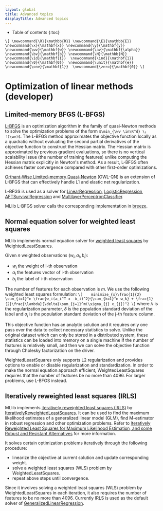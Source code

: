 ```yaml
---
layout: global
title: Advanced topics
displayTitle: Advanced topics
---
```


* Table of contents
{:toc}

`\[
\newcommand{\R}{\mathbb{R}}
\newcommand{\E}{\mathbb{E}} 
\newcommand{\x}{\mathbf{x}}
\newcommand{\y}{\mathbf{y}}
\newcommand{\wv}{\mathbf{w}}
\newcommand{\av}{\mathbf{\alpha}}
\newcommand{\bv}{\mathbf{b}}
\newcommand{\N}{\mathbb{N}}
\newcommand{\id}{\mathbf{I}} 
\newcommand{\ind}{\mathbf{1}} 
\newcommand{\0}{\mathbf{0}} 
\newcommand{\unit}{\mathbf{e}} 
\newcommand{\one}{\mathbf{1}} 
\newcommand{\zero}{\mathbf{0}}
\]`

# Optimization of linear methods (developer)

## Limited-memory BFGS (L-BFGS)
[L-BFGS](http://en.wikipedia.org/wiki/Limited-memory_BFGS) is an optimization 
algorithm in the family of quasi-Newton methods to solve the optimization problems of the form 
`$\min_{\wv \in\R^d} \; f(\wv)$`. The L-BFGS method approximates the objective function locally as a 
quadratic without evaluating the second partial derivatives of the objective function to construct the 
Hessian matrix. The Hessian matrix is approximated by previous gradient evaluations, so there is no 
vertical scalability issue (the number of training features) unlike computing the Hessian matrix 
explicitly in Newton's method. As a result, L-BFGS often achieves faster convergence compared with 
other first-order optimizations.

[Orthant-Wise Limited-memory
Quasi-Newton](http://research-srv.microsoft.com/en-us/um/people/jfgao/paper/icml07scalable.pdf)
(OWL-QN) is an extension of L-BFGS that can effectively handle L1 and elastic net regularization.

L-BFGS is used as a solver for [LinearRegression](api/scala/index.html#org.apache.spark.ml.regression.LinearRegression),
[LogisticRegression](api/scala/index.html#org.apache.spark.ml.classification.LogisticRegression),
[AFTSurvivalRegression](api/scala/index.html#org.apache.spark.ml.regression.AFTSurvivalRegression)
and [MultilayerPerceptronClassifier](api/scala/index.html#org.apache.spark.ml.classification.MultilayerPerceptronClassifier).

MLlib L-BFGS solver calls the corresponding implementation in [breeze](https://github.com/scalanlp/breeze/blob/master/math/src/main/scala/breeze/optimize/LBFGS.scala).

## Normal equation solver for weighted least squares

MLlib implements normal equation solver for [weighted least squares](https://en.wikipedia.org/wiki/Least_squares#Weighted_least_squares) by [WeightedLeastSquares](https://github.com/apache/spark/blob/master/mllib/src/main/scala/org/apache/spark/ml/optim/WeightedLeastSquares.scala).

Given $n$ weighted observations $(w_i, a_i, b_i)$:

* $w_i$ the weight of i-th observation
* $a_i$ the features vector of i-th observation
* $b_i$ the label of i-th observation

The number of features for each observation is $m$. We use the following weighted least squares formulation:
`\[   
minimize_{x}\frac{1}{2} \sum_{i=1}^n \frac{w_i(a_i^T x -b_i)^2}{\sum_{k=1}^n w_k} + \frac{1}{2}\frac{\lambda}{\delta}\sum_{j=1}^m(\sigma_{j} x_{j})^2
\]`
where $\lambda$ is the regularization parameter, $\delta$ is the population standard deviation of the label
and $\sigma_j$ is the population standard deviation of the j-th feature column.

This objective function has an analytic solution and it requires only one pass over the data to collect necessary statistics to solve.
Unlike the original dataset which can only be stored in a distributed system,
these statistics can be loaded into memory on a single machine if the number of features is relatively small, and then we can solve the objective function through Cholesky factorization on the driver.

WeightedLeastSquares only supports L2 regularization and provides options to enable or disable regularization and standardization.
In order to make the normal equation approach efficient, WeightedLeastSquares requires that the number of features be no more than 4096. For larger problems, use L-BFGS instead.

## Iteratively reweighted least squares (IRLS)

MLlib implements [iteratively reweighted least squares (IRLS)](https://en.wikipedia.org/wiki/Iteratively_reweighted_least_squares) by [IterativelyReweightedLeastSquares](https://github.com/apache/spark/blob/master/mllib/src/main/scala/org/apache/spark/ml/optim/IterativelyReweightedLeastSquares.scala).
It can be used to find the maximum likelihood estimates of a generalized linear model (GLM), find M-estimator in robust regression and other optimization problems.
Refer to [Iteratively Reweighted Least Squares for Maximum Likelihood Estimation, and some Robust and Resistant Alternatives](http://www.jstor.org/stable/2345503) for more information.

It solves certain optimization problems iteratively through the following procedure:

* linearize the objective at current solution and update corresponding weight.
* solve a weighted least squares (WLS) problem by WeightedLeastSquares.
* repeat above steps until convergence.

Since it involves solving a weighted least squares (WLS) problem by WeightedLeastSquares in each iteration,
it also requires the number of features to be no more than 4096.
Currently IRLS is used as the default solver of [GeneralizedLinearRegression](api/scala/index.html#org.apache.spark.ml.regression.GeneralizedLinearRegression).
